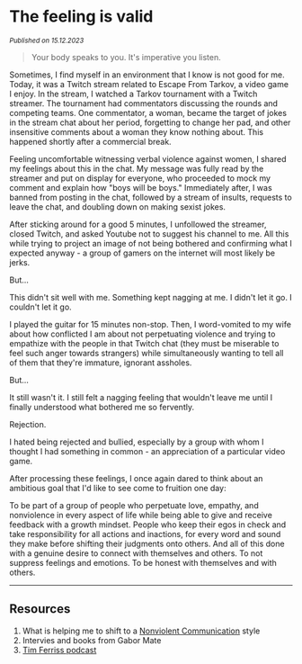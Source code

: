 # The feeling is valid
<small><em>Published on <date>15.12.2023</date></em></small>

> Your body speaks to you. It's imperative you listen.

Sometimes, I find myself in an environment that I know is not good for me. Today, it was a Twitch stream related to Escape From Tarkov, a video game I enjoy. In the stream, I watched a Tarkov tournament with a Twitch streamer. The tournament had commentators discussing the rounds and competing teams. One commentator, a woman, became the target of jokes in the stream chat about her period, forgetting to change her pad, and other insensitive comments about a woman they know nothing about. This happened shortly after a commercial break.

Feeling uncomfortable witnessing verbal violence against women, I shared my feelings about this in the chat. My message was fully read by the streamer and put on display for everyone, who proceeded to mock my comment and explain how "boys will be boys." Immediately after, I was banned from posting in the chat, followed by a stream of insults, requests to leave the chat, and doubling down on making sexist jokes.

After sticking around for a good 5 minutes, I unfollowed the streamer, closed Twitch, and asked Youtube not to suggest his channel to me. All this while trying to project an image of not being bothered and confirming what I expected anyway - a group of gamers on the internet will most likely be jerks.

But...

This didn't sit well with me. Something kept nagging at me. I didn't let it go. I couldn't let it go.

I played the guitar for 15 minutes non-stop. Then, I word-vomited to my wife about how conflicted I am about not perpetuating violence and trying to empathize with the people in that Twitch chat (they must be miserable to feel such anger towards strangers) while simultaneously wanting to tell all of them that they're immature, ignorant assholes.

But...

It still wasn't it. I still felt a nagging feeling that wouldn't leave me until I finally understood what bothered me so fervently.

Rejection.

I hated being rejected and bullied, especially by a group with whom I thought I had something in common - an appreciation of a particular video game.

After processing these feelings, I once again dared to think about an ambitious goal that I'd like to see come to fruition one day:

To be part of a group of people who perpetuate love, empathy, and nonviolence in every aspect of life while being able to give and receive feedback with a growth mindset. People who keep their egos in check and take responsibility for all actions and inactions, for every word and sound they make before shifting their judgments onto others. And all of this done with a genuine desire to connect with themselves and others. To not suppress feelings and emotions. To be honest with themselves and with others.

<hr />

## Resources
1. What is helping me to shift to a [Nonviolent Communication](https://www.amazon.com/Nonviolent-Communication-Language-Life-Changing-Relationships/dp/189200528X) style
2. Intervies and books from Gabor Mate
3. [Tim Ferriss podcast](tim.blog)
